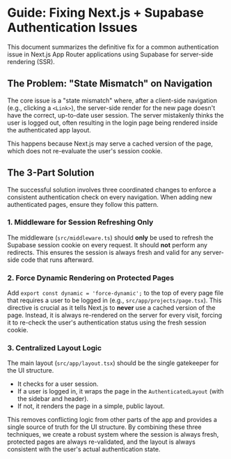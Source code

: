 # Guide: Fixing Next.js + Supabase Authentication Issues

This document summarizes the definitive fix for a common authentication issue in Next.js App Router applications using Supabase for server-side rendering (SSR).

## The Problem: "State Mismatch" on Navigation

The core issue is a "state mismatch" where, after a client-side navigation (e.g., clicking a `<Link>`), the server-side render for the new page doesn't have the correct, up-to-date user session. The server mistakenly thinks the user is logged out, often resulting in the login page being rendered inside the authenticated app layout.

This happens because Next.js may serve a cached version of the page, which does not re-evaluate the user's session cookie.

## The 3-Part Solution

The successful solution involves three coordinated changes to enforce a consistent authentication check on every navigation. When adding new authenticated pages, ensure they follow this pattern.

### 1. Middleware for Session Refreshing Only

The middleware (`src/middleware.ts`) should **only** be used to refresh the Supabase session cookie on every request. It should **not** perform any redirects. This ensures the session is always fresh and valid for any server-side code that runs afterward.

### 2. Force Dynamic Rendering on Protected Pages

Add `export const dynamic = 'force-dynamic';` to the top of every page file that requires a user to be logged in (e.g., `src/app/projects/page.tsx`). This directive is crucial as it tells Next.js to **never** use a cached version of the page. Instead, it is always re-rendered on the server for every visit, forcing it to re-check the user's authentication status using the fresh session cookie.

### 3. Centralized Layout Logic

The main layout (`src/app/layout.tsx`) should be the single gatekeeper for the UI structure.
- It checks for a user session.
- If a user is logged in, it wraps the page in the `AuthenticatedLayout` (with the sidebar and header).
- If not, it renders the page in a simple, public layout.

This removes conflicting logic from other parts of the app and provides a single source of truth for the UI structure. By combining these three techniques, we create a robust system where the session is always fresh, protected pages are always re-validated, and the layout is always consistent with the user's actual authentication state.
